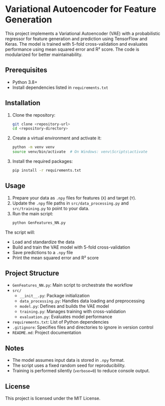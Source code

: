 # Variational Autoencoder for Feature Generation

This project implements a Variational Autoencoder (VAE) with a probabilistic regressor for feature generation and prediction using TensorFlow and Keras. The model is trained with 5-fold cross-validation and evaluates performance using mean squared error and R² score. The code is modularized for better maintainability.

## Prerequisites

- Python 3.8+
- Install dependencies listed in `requirements.txt`

## Installation

1. Clone the repository:
   ```bash
   git clone <repository-url>
   cd <repository-directory>
   ```

2. Create a virtual environment and activate it:
   ```bash
   python -m venv venv
   source venv/bin/activate  # On Windows: venv\Scripts\activate
   ```

3. Install the required packages:
   ```bash
   pip install -r requirements.txt
   ```

## Usage

1. Prepare your data as `.npy` files for features (`X`) and target (`Y`).
2. Update the `.npy` file paths in `src/data_processing.py` and `src/training.py` to point to your data.
3. Run the main script:
   ```bash
   python GenFeatures_NN.py
   ```

The script will:
- Load and standardize the data
- Build and train the VAE model with 5-fold cross-validation
- Save predictions to a `.npy` file
- Print the mean squared error and R² score

## Project Structure

- `GenFeatures_NN.py`: Main script to orchestrate the workflow
- `src/`
  - `__init__.py`: Package initialization
  - `data_processing.py`: Handles data loading and preprocessing
  - `model.py`: Defines and builds the VAE model
  - `training.py`: Manages training with cross-validation
  - `evaluation.py`: Evaluates model performance
- `requirements.txt`: List of Python dependencies
- `.gitignore`: Specifies files and directories to ignore in version control
- `README.md`: Project documentation

## Notes

- The model assumes input data is stored in `.npy` format.
- The script uses a fixed random seed for reproducibility.
- Training is performed silently (`verbose=0`) to reduce console output.

## License

This project is licensed under the MIT License.
